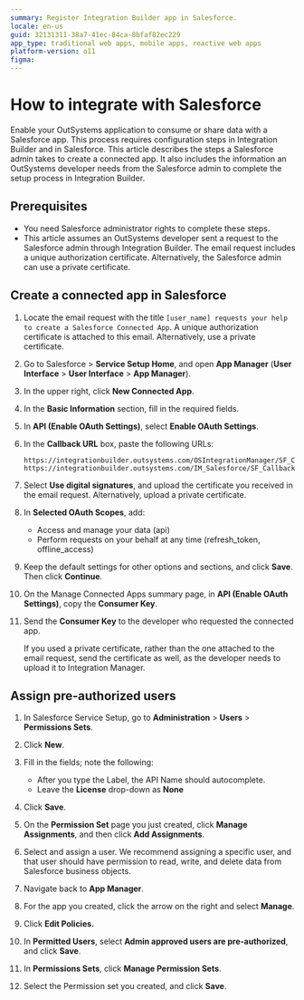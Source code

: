```yaml
---
summary: Register Integration Builder app in Salesforce.
locale: en-us
guid: 32131311-38a7-41ec-84ca-8bfaf82ec229
app_type: traditional web apps, mobile apps, reactive web apps
platform-version: o11
figma:
---
```

# How to integrate with Salesforce

Enable your OutSystems application to consume or share data with a Salesforce app. This process requires configuration steps in Integration Builder and in Salesforce. This article describes the steps a Salesforce admin takes to create a connected app. It also includes the information an OutSystems developer needs from the Salesforce admin to complete the setup process in Integration Builder.

## Prerequisites

* You need Salesforce administrator rights to complete these steps.
* This article assumes an OutSystems developer sent a request to the Salesforce admin through Integration Builder. The email request includes a unique authorization certificate. Alternatively, the Salesforce admin can use a private certificate. 

## Create a connected app in Salesforce

1. Locate the email request with the title `[user_name] requests your help to create a Salesforce Connected App`. A unique authorization certificate is attached to this email. Alternatively, use a private certificate.

1. Go to Salesforce > **Service Setup Home**, and open **App Manager** (**User Interface** > **User Interface** > **App Manager**).

1. In the upper right, click **New Connected App**.

1. In the **Basic Information** section, fill in the required fields.

1. In **API (Enable OAuth Settings)**, select **Enable OAuth Settings**.

1. In the **Callback URL** box, paste the following URLs:

    ```
    https://integrationbuilder.outsystems.com/OSIntegrationManager/SF_Callback
    https://integrationbuilder.outsystems.com/IM_Salesforce/SF_Callback
    ```

1. Select **Use digital signatures**, and upload the certificate you received in the email request. Alternatively, upload a private certificate.

1. In **Selected OAuth Scopes**, add:

    * Access and manage your data (api)
    * Perform requests on your behalf at any time (refresh_token, offline_access)

1. Keep the default settings for other options and sections, and click **Save**. Then click **Continue**.

1. On the Manage Connected Apps summary page, in **API (Enable OAuth Settings)**, copy the **Consumer Key**.

1. Send the  **Consumer Key** to the developer who requested the connected app. 

    If you used a private certificate, rather than the one attached to the email request, send the certificate as well, as the developer needs to upload it to Integration Manager.  
 
## Assign pre-authorized users
 
 1. In Salesforce Service Setup, go to **Administration** > **Users** > **Permissions Sets**. 

1. Click **New**.

1. Fill in the fields; note the following:

    * After you type the Label, the API Name should autocomplete.
    * Leave the **License** drop-down as **None**

1. Click **Save**. 

1. On the **Permission Set** page you just created, click **Manage Assignments**, and then click **Add Assignments**.

1. Select and assign a user. We recommend assigning a specific user, and that user should have permission to read, write, and delete data from Salesforce business objects.

1. Navigate back to **App Manager**. 

1. For the app you created, click the arrow on the right and select **Manage**.

1. Click **Edit Policies.**

1. In **Permitted Users**, select **Admin approved users are pre-authorized**, and click **Save**.

1. In **Permissions Sets**, click **Manage Permission Sets**.

1. Select the Permission set you created, and click **Save**. 
